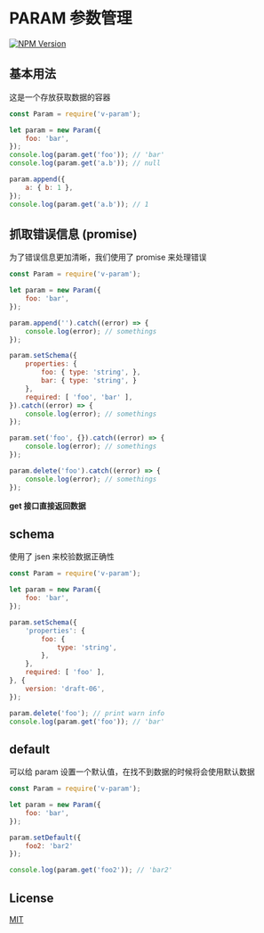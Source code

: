 # PARAM 参数管理

  [![NPM Version][npm-image]][npm-url]

## 基本用法

这是一个存放获取数据的容器

```javascript
const Param = require('v-param');

let param = new Param({
    foo: 'bar',
});
console.log(param.get('foo')); // 'bar'
console.log(param.get('a.b')); // null

param.append({
    a: { b: 1 },
});
console.log(param.get('a.b')); // 1
```

## 抓取错误信息 (promise)

为了错误信息更加清晰，我们使用了 promise 来处理错误

```javascript
const Param = require('v-param');

let param = new Param({
    foo: 'bar',
});

param.append('').catch((error) => {
    console.log(error); // somethings
});

param.setSchema({
    properties: {
        foo: { type: 'string', },
        bar: { type: 'string', }
    },
    required: [ 'foo', 'bar' ],
}).catch((error) => {
    console.log(error); // somethings
});

param.set('foo', {}).catch((error) => {
    console.log(error); // somethings
});

param.delete('foo').catch((error) => {
    console.log(error); // somethings
});

```
**get 接口直接返回数据**

## schema

使用了 jsen 来校验数据正确性

```javascript
const Param = require('v-param');

let param = new Param({
    foo: 'bar',
});

param.setSchema({
    'properties': {
        foo: {
            type: 'string',
        },
    },
    required: [ 'foo' ],
}, {
    version: 'draft-06',
});

param.delete('foo'); // print warn info
console.log(param.get('foo')); // 'bar'
```

## default

可以给 param 设置一个默认值，在找不到数据的时候将会使用默认数据

```javascript
const Param = require('v-param');

let param = new Param({
    foo: 'bar',
});

param.setDefault({
    foo2: 'bar2'
});

console.log(param.get('foo2')); // 'bar2'
```
## License

  [MIT](LICENSE)

[npm-image]: https://img.shields.io/npm/v/v-param.svg
[npm-url]: https://npmjs.org/package/v-param